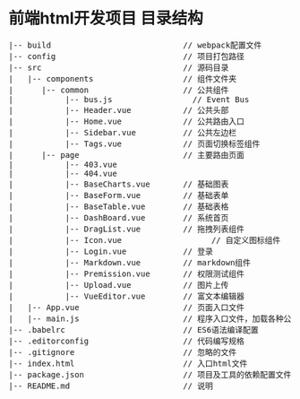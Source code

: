 # 前端html开发项目 目录结构

<pre>
|-- build                            // webpack配置文件   
|-- config                           // 项目打包路径  
|-- src                              // 源码目录   
|   |-- components                   // 组件文件夹 
|      |-- common                    // 公共组件   
|           |-- bus.js           	   // Event Bus  
|           |-- Header.vue           // 公共头部    
|           |-- Home.vue           	 // 公共路由入口    
|           |-- Sidebar.vue          // 公共左边栏  
|           |-- Tags.vue           	 // 页面切换标签组件    
|      |-- page                   	 // 主要路由页面    
|           |-- 403.vue
|           |-- 404.vue
|           |-- BaseCharts.vue       // 基础图表    
|           |-- BaseForm.vue         // 基础表单  
|           |-- BaseTable.vue        // 基础表格  
|           |-- DashBoard.vue        // 系统首页  
|           |-- DragList.vue         // 拖拽列表组件  
|           |-- Icon.vue			       // 自定义图标组件 
|           |-- Login.vue          	 // 登录  
|           |-- Markdown.vue         // markdown组件  
|           |-- Premission.vue       // 权限测试组件  
|           |-- Upload.vue           // 图片上传 
|           |-- VueEditor.vue        // 富文本编辑器  
|   |-- App.vue                      // 页面入口文件  
|   |-- main.js                      // 程序入口文件，加载各种公共组件 
|-- .babelrc                         // ES6语法编译配置 
|-- .editorconfig                    // 代码编写规格  
|-- .gitignore                       // 忽略的文件 
|-- index.html                       // 入口html文件  
|-- package.json                     // 项目及工具的依赖配置文件  
|-- README.md                        // 说明 
</pre>


